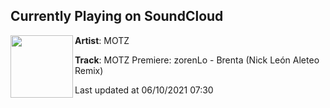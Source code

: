 ## Currently Playing on SoundCloud

[<img align="left" width="100" src="https://i1.sndcdn.com/artworks-yJHPkf2eLPJ52C3A-SC5OBQ-t500x500.jpg">](https://soundcloud.com/motztechno/motz-premiere-zorenlo-brenta-nick-leon-aleteo-remix)

**Artist**: MOTZ 

**Track**: MOTZ Premiere: zorenLo - Brenta (Nick León Aleteo Remix)

Last updated at 06/10/2021 07:30
